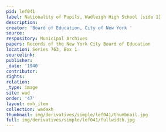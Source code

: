 ```yaml
---
pid: lef041
label: Nationality of Pupils, Wadleigh High School [side 1]
description:
creator: 'Board of Education, City of New York '
source:
respository: Municipal Archives
papers: Records of the New York City Board of Education
location: Series 763, Box 1
sourcelink:
publisher:
_date: '1940'
contributor:
rights:
relation:
_type: image
site: wad
order: '47'
layout: exh_item
collection: wadexh
thumbnail: img/derivatives/simple/lef041/thumbnail.jpg
full: img/derivatives/simple/lef041/fullwidth.jpg
---
```

